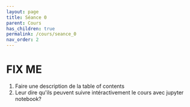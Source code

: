 ```yaml
---
layout: page
title: Séance 0
parent: Cours
has_children: true
permalink: /cours/seance_0
nav_order: 2
---
```


<link rel="icon" href="/img/logo.png">
 
# **FIX ME**

1. Faire une description de la table of contents
2. Leur dire qu'ils peuvent suivre intéractivement le cours avec jupyter notebook?